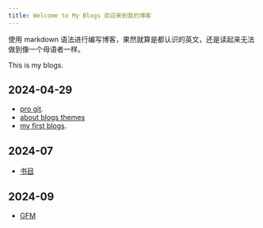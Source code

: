 ```yaml
---
title: Welcome to My Blogs 欢迎来到我的博客
---
```


使用 markdown 语法进行编写博客，果然就算是都认识的英文，还是读起来无法做到像一个母语者一样。

This is my blogs.

## 2024-04-29

* [pro git](./_posts/2024-04-29-pro-git-book.md).
* [about blogs themes](./_posts/2024-04-29-about-blogs-themes.md)
* [my first blogs](./_posts/2024-04-29-my-blogs-first.md).
## 2024-07
* [书目](./_posts/24/07/2024-07-15-booklist.md)

## 2024-09
* [GFM](./_posts/2024-09/2024-09-02-what-the-gfm.md)

